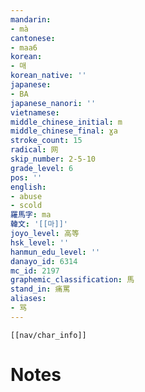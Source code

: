 ```yaml
---
mandarin:
- mà
cantonese:
- maa6
korean:
- 매
korean_native: ''
japanese:
- BA
japanese_nanori: ''
vietnamese:
middle_chinese_initial: m
middle_chinese_final: ɣa
stroke_count: 15
radical: 网
skip_number: 2-5-10
grade_level: 6
pos: ''
english:
- abuse
- scold
羅馬字: ma
韓文: '[[마]]'
joyo_level: 高等
hsk_level: ''
hanmun_edu_level: ''
danayo_id: 6314
mc_id: 2197
graphemic_classification: 馬
stand_in: 痛罵
aliases:
- 骂
---
```

```meta-bind-embed
[[nav/char_info]]
```

# Notes
